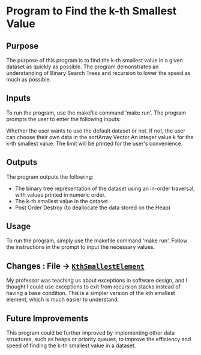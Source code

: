 # Program to Find the k-th Smallest Value

## Purpose
The purpose of this program is to find the k-th smallest value in a given dataset as quickly as possible. The program demonstrates an understanding of Binary Search Trees and recursion to lower the speed as much as possible.

## Inputs
To run the program, use the makefile command 'make run'. The program prompts the user to enter the following inputs:

Whether the user wants to use the default dataset or not. If not, the user can choose their own data in the sortArray Vector
An integer value k for the k-th smallest value. The limit will be printed for the user's convenience.

## Outputs
The program outputs the following:

- The binary tree representation of the dataset using an in-order traversal, with values printed in numeric order.
- The k-th smallest value in the dataset.
- Post Order Destroy (to deallocate the data stored on the Heap)

## Usage
To run the program, simply use the makefile command 'make run'. Follow the instructions in the prompt to input the necessary values.

## Changes : File -> [`KthSmallestElement`](/kthSmallestElementAlt.cpp)

My professor was teaching us about exceptions in software design, and I thought I could use exceptions to exit from recursion stacks instead of having a base condition. 
This is a simpler version of the kth smallest element, which is much easier to understand. 



## Future Improvements
This program could be further improved by implementing other data structures, such as heaps or priority queues, to improve the efficiency and speed of finding the k-th smallest value in a dataset.
